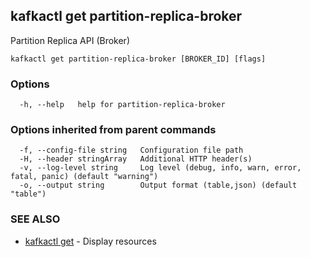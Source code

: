 ## kafkactl get partition-replica-broker

Partition Replica API (Broker)

```
kafkactl get partition-replica-broker [BROKER_ID] [flags]
```

### Options

```
  -h, --help   help for partition-replica-broker
```

### Options inherited from parent commands

```
  -f, --config-file string   Configuration file path
  -H, --header stringArray   Additional HTTP header(s)
  -v, --log-level string     Log level (debug, info, warn, error, fatal, panic) (default "warning")
  -o, --output string        Output format (table,json) (default "table")
```

### SEE ALSO

* [kafkactl get](kafkactl_get.md)	 - Display resources

